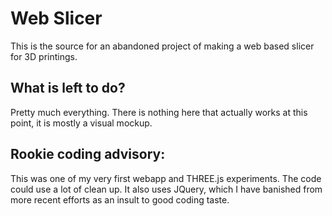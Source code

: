 
Web Slicer
============

This is the source for an abandoned project of making a web based slicer for 3D printings.

## What is left to do?

Pretty much everything. There is nothing here that actually works at this point, it is mostly a visual mockup.

## Rookie coding advisory:

This was one of my very first webapp and THREE.js experiments. The code could use a lot of clean up.
It also uses JQuery, which I have banished from more recent efforts as an insult to good coding taste.
